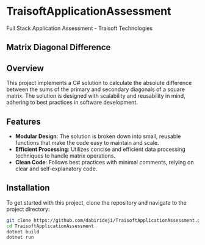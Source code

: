 # TraisoftApplicationAssessment
Full Stack Application Assessment - Traisoft Technologies
## Matrix Diagonal Difference

## Overview
This project implements a C# solution to calculate the absolute difference between the sums of the primary and secondary diagonals of a square matrix. The solution is designed with scalability and reusability in mind, adhering to best practices in software development.

## Features
- **Modular Design**: The solution is broken down into small, reusable functions that make the code easy to maintain and scale.
- **Efficient Processing**: Utilizes concise and efficient data processing techniques to handle matrix operations.
- **Clean Code**: Follows best practices with minimal comments, relying on clear and self-explanatory code.

## Installation
To get started with this project, clone the repository and navigate to the project directory:

```bash
git clone https://github.com/dabirideji/TraisoftApplicationAssessment.git
cd TraisoftApplicationAssessment
dotnet build 
dotnet run
